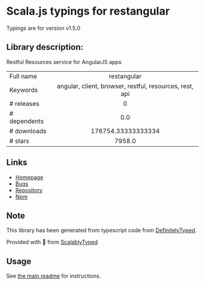 
# Scala.js typings for restangular

Typings are for version v1.5.0

## Library description:
Restful Resources service for AngularJS apps

|                    |                 |
| ------------------ | :-------------: |
| Full name          | restangular |
| Keywords           | angular, client, browser, restful, resources, rest, api |
| # releases         | 0 |
| # dependents       | 0.0 |
| # downloads        | 176754.33333333334 |
| # stars            | 7958.0 |

## Links
- [Homepage](https://github.com/mgonto/restangular)
- [Bugs](https://github.com/mgonto/restangular/issues)
- [Repository](https://github.com/mgonto/restangular)
- [Npm](https://www.npmjs.com/package/restangular)
    


## Note
This library has been generated from typescript code from [DefinitelyTyped](https://definitelytyped.org).

Provided with :purple_heart: from [ScalablyTyped](https://github.com/oyvindberg/ScalablyTyped)

## Usage
See [the main readme](../../readme.md) for instructions.



